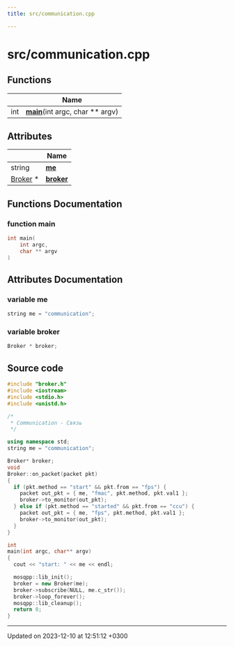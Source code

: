 ```yaml
---
title: src/communication.cpp

---
```


# src/communication.cpp



## Functions

|                | Name           |
| -------------- | -------------- |
| int | **[main](Files/communication_8cpp.md#function-main)**(int argc, char ** argv) |

## Attributes

|                | Name           |
| -------------- | -------------- |
| string | **[me](Files/communication_8cpp.md#variable-me)**  |
| [Broker](Classes/classBroker.md) * | **[broker](Files/communication_8cpp.md#variable-broker)**  |


## Functions Documentation

### function main

```cpp
int main(
    int argc,
    char ** argv
)
```



## Attributes Documentation

### variable me

```cpp
string me = "communication";
```


### variable broker

```cpp
Broker * broker;
```



## Source code

```cpp
#include "broker.h"
#include <iostream>
#include <stdio.h>
#include <unistd.h>

/*
 * Communication - Связь
 */

using namespace std;
string me = "communication";

Broker* broker;
void
Broker::on_packet(packet pkt)
{
  if (pkt.method == "start" && pkt.from == "fps") {
    packet out_pkt = { me, "fmac", pkt.method, pkt.val1 };
    broker->to_monitor(out_pkt);
  } else if (pkt.method == "started" && pkt.from == "ccu") {
    packet out_pkt = { me, "fps", pkt.method, pkt.val1 };
    broker->to_monitor(out_pkt);
  }
}

int
main(int argc, char** argv)
{
  cout << "start: " << me << endl;

  mosqpp::lib_init();
  broker = new Broker(me);
  broker->subscribe(NULL, me.c_str());
  broker->loop_forever();
  mosqpp::lib_cleanup();
  return 0;
}
```


-------------------------------

Updated on 2023-12-10 at 12:51:12 +0300
